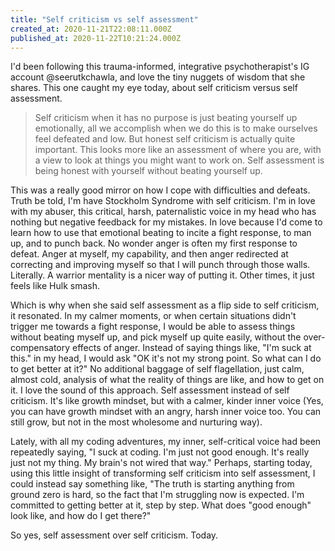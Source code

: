 ```yaml
---
title: "Self criticism vs self assessment"
created_at: 2020-11-21T22:08:11.000Z
published_at: 2020-11-22T10:21:24.000Z
---
```

I'd been following this trauma-informed, integrative psychotherapist's IG account @seerutkchawla, and love the tiny nuggets of wisdom that she shares. This one caught my eye today, about self criticism versus self assessment.

> Self criticism when it has no purpose is just beating yourself up emotionally, all we accomplish when we do this is to make ourselves feel defeated and low. But honest self criticism is actually quite important. This looks more like an assessment of where you are, with a view to look at things you might want to work on. Self assessment is being honest with yourself without beating yourself up.

This was a really good mirror on how I cope with difficulties and defeats. Truth be told, I'm have Stockholm Syndrome with self criticism. I'm in love with my abuser, this critical, harsh, paternalistic voice in my head who has nothing but negative feedback for my mistakes. In love because I'd come to learn how to use that emotional beating to incite a fight response, to man up, and to punch back. No wonder anger is often my first response to defeat. Anger at myself, my capability, and then anger redirected at correcting and improving myself so that I will punch through those walls. Literally. A warrior mentality is a nicer way of putting it. Other times, it just feels like Hulk smash. 

Which is why when she said self assessment as a flip side to self criticism, it resonated. In my calmer moments, or when certain situations didn't trigger me towards a fight response, I would be able to assess things without beating myself up, and pick myself up quite easily, without the over-compensatory effects of anger. Instead of saying things like, "I'm suck at this." in my head, I would ask "OK it's not my strong point. So what can I do to get better at it?" No additional baggage of self flagellation, just calm, almost cold, analysis of what the reality of things are like, and how to get on it. I love the sound of this approach. Self assessment instead of self criticism. It's like growth mindset, but with a calmer, kinder inner voice (Yes, you can have growth mindset with an angry, harsh inner voice too. You can still grow, but not in the most wholesome and nurturing way). 

Lately, with all my coding adventures, my inner, self-critical voice had been repeatedly saying, "I suck at coding. I'm just not good enough. It's really just not my thing. My brain's not wired that way." Perhaps, starting today, using this little insight of transforming self criticism into self assessment, I could instead say something like, "The truth is starting anything from ground zero is hard, so the fact that I'm struggling now is expected. I'm committed to getting better at it, step by step. What does "good enough" look like, and how do I get there?"

So yes, self assessment over self criticism. Today.
